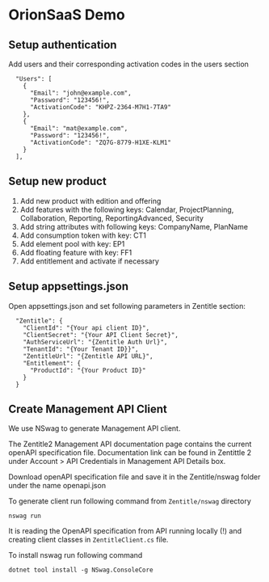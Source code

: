 # OrionSaaS Demo

## Setup authentication

Add users and their corresponding activation codes in the users section
```
  "Users": [
    {
      "Email": "john@example.com",
      "Password": "123456!",
      "ActivationCode": "KHPZ-2364-M7H1-7TA9"
    },
    {
      "Email": "mat@example.com",
      "Password": "123456!",
      "ActivationCode": "ZQ7G-8779-H1XE-KLM1"
    }
  ],
```

## Setup new product

1) Add new product with edition and offering
2) Add features with the following keys: Calendar, ProjectPlanning, Collaboration, Reporting, ReportingAdvanced, Security
3) Add string attributes with following keys: CompanyName, PlanName
4) Add consumption token with key: CT1
5) Add element pool with key: EP1
6) Add floating feature with key: FF1
7) Add entitlement and activate if necessary

## Setup appsettings.json

Open appsettings.json and set following parameters in Zentitle section:
```
  "Zentitle": {
    "ClientId": "{Your api client ID}",
    "ClientSecret": "{Your API Client Secret}",
    "AuthServiceUrl": "{Zentitle Auth Url}",
    "TenantId": "{Your Tenant ID}}",
    "ZentitleUrl": "{Zentitle API URL}",
    "Entitlement": {
      "ProductId": "{Your Product ID}"
    }
  }
```

## Create Management API Client
We use NSwag to generate Management API client.

The Zentitle2 Management API documentation page contains the current openAPI specification file. 
Documentation link can be found in Zentittle 2 under Account > API Credentials in Management API Details box.

Download openAPI specification file and save it in the Zentitle/nswag folder under the name openapi.json

To generate client run following command from `Zentitle/nswag` directory
```
nswag run
```
It is reading the OpenAPI specification from API running locally (!) and creating client classes in `ZentitleClient.cs` file.

To install nswag run following command
```
dotnet tool install -g NSwag.ConsoleCore
```